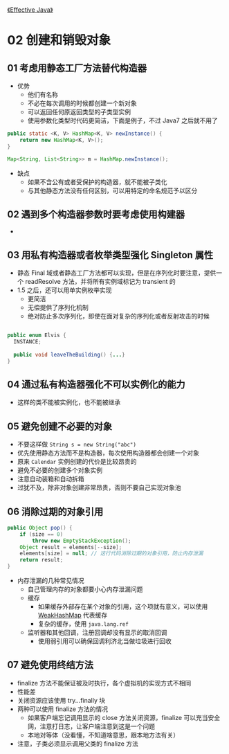 [《Effective Java》](effective-java.html)

# 02 创建和销毁对象

## 01 考虑用静态工厂方法替代构造器

* 优势
   * 他们有名称
   * 不必在每次调用的时候都创建一个新对象
   * 可以返回任何原返回类型的子类型实例
   * 使用参数化类型时代码更简洁，下面是例子，不过 Java7 之后就不用了
```java
public static <K, V> HashMap<K, V> newInstance() {
    return new HashMap<K, V>();
}

Map<String, List<String>> m = HashMap.newInstance();
```
* 缺点
  * 如果不含公有或者受保护的构造器，就不能被子类化
  * 与其他静态方法没有任何区别，可以用特定的命名规范予以区分
  
## 02 遇到多个构造器参数时要考虑使用构建器

*

## 03 用私有构造器或者枚举类型强化 Singleton 属性

* 静态 Final 域或者静态工厂方法都可以实现，但是在序列化时要注意，提供一个 readResolve 方法，并将所有实例域标记为 transient 的
* 1.5 之后，还可以用单实例枚举实现
  * 更简洁
  * 无偿提供了序列化机制
  * 绝对防止多次序列化，即使在面对复杂的序列化或者反射攻击的时候

```java

public enum Elvis {
  INSTANCE;
  
  public void leaveTheBuilding() {...}
}
```

## 04 通过私有构造器强化不可以实例化的能力

* 这样的类不能被实例化，也不能被继承

## 05 避免创建不必要的对象

* 不要这样做 `String s = new String("abc")`
* 优先使用静态方法而不是构造器，每次使用构造器都会创建一个对象
* 原来 `Calendar` 实例创建的代价是比较昂贵的
* 避免不必要的创建多个对象实例
* 注意自动装箱和自动拆箱
* 过犹不及，除非对象创建非常昂贵，否则不要自己实现对象池

## 06 消除过期的对象引用

```java
public Object pop() {
    if (size == 0)
        throw new EmptyStackException();
    Object result = elements[--size];
    elements[size] = null; // 这行代码消除过期的对象引用，防止内存泄漏
    return result;
}
```

* 内存泄漏的几种常见情况
  * 自己管理内存的对象都要小心内存泄漏问题
  * 缓存
    * 如果缓存外部存在某个对象的引用，这个项就有意义，可以使用 [WeakHashMap](weak-hash-map.html) 代表缓存
    * 复杂的缓存，使用 `java.lang.ref`
  * 监听器和其他回调，注册回调却没有显示的取消回调
    * 使用弱引用可以确保回调利济北当做垃圾进行回收
    
## 07 避免使用终结方法

* finalize 方法不能保证被及时执行，各个虚拟机的实现方式不相同
* 性能差
* 关闭资源应该使用 try...finally 块
* 两种可以使用 finalize 方法的情况
  * 如果客户端忘记调用显示的 close 方法关闭资源，finalize 可以充当安全网，注意打日志，让客户端注意到这是一个问题
  * 本地对等体（没看懂，不知道啥意思，跟本地方法有关）
* 注意，子类必须显示调用父类的 finalize 方法
